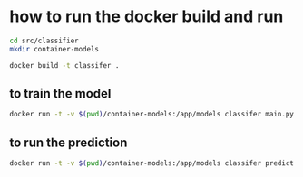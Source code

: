 # how to run the docker build and run

```bash
cd src/classifier
mkdir container-models
```

```bash
docker build -t classifer .
```

## to train the model
```bash
docker run -t -v $(pwd)/container-models:/app/models classifer main.py
```

## to run the prediction
```bash
docker run -t -v $(pwd)/container-models:/app/models classifer predict.py
```
